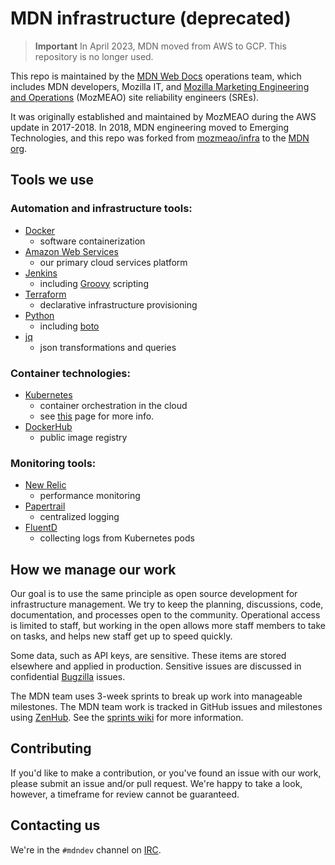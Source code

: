 # MDN infrastructure (deprecated)

> **Important**
> In April 2023, MDN moved from AWS to GCP. This repository is no longer used.

This repo is maintained by the [MDN Web Docs][mdn] operations team, which
includes MDN developers, Mozilla IT, and
[Mozilla Marketing Engineering and Operations][mozmeao] (MozMEAO) site
reliability engineers (SREs).

It was originally established and maintained by MozMEAO during the AWS update
in 2017-2018. In 2018, MDN engineering moved to Emerging Technologies, and this
repo was forked from [mozmeao/infra][mozmeao-infra] to the [MDN org][mdn-org].

[mdn]: https://developer.mozilla.org
[mdn-org]: https://github.com/mdn
[mozmeao]: https://mozilla.github.io/meao/
[mozmeao-infra]: https://github.com/mozmeao/infra

## Tools we use

### Automation and infrastructure tools:

- [Docker](https://www.docker.com/)
  - software containerization
- [Amazon Web Services](https://aws.amazon.com/)
  - our primary cloud services platform
- [Jenkins](https://jenkins.io/)
  - including [Groovy](http://www.groovy-lang.org/) scripting
- [Terraform](https://www.terraform.io/)
  - declarative infrastructure provisioning
- [Python](https://www.python.org/)
  - including [boto](https://github.com/boto/boto)
- [jq](https://stedolan.github.io/jq/)
  - json transformations and queries

### Container technologies:

- [Kubernetes](https://kubernetes.io/)
  - container orchestration in the cloud
  - see [this](https://github.com/mdn/infra/tree/master/k8s) page for more info.
- [DockerHub](https://hub.docker.com/)
  - public image registry

### Monitoring tools:

- [New Relic](https://newrelic.com/)
  - performance monitoring
- [Papertrail](https://papertrailapp.com/)
  - centralized logging
- [FluentD](http://www.fluentd.org/)
  - collecting logs from Kubernetes pods

## How we manage our work

Our goal is to use the same principle as open source development for
infrastructure management. We try to keep the planning, discussions, code,
documentation, and processes open to the community. Operational access is
limited to staff, but working in the open allows more staff members to take on
tasks, and helps new staff get up to speed quickly.

Some data, such as API keys, are sensitive. These items are stored elsewhere
and applied in production. Sensitive issues are discussed in confidential
[Bugzilla][bugzilla] issues.

The MDN team uses 3-week sprints to break up work into manageable milestones.
The MDN team work is tracked in GitHub issues and milestones using
[ZenHub][zenhub]. See the [sprints wiki][sprints] for more information.

[zenhub]: https://www.zenhub.com/
[sprints]: https://github.com/mdn/sprints/wiki
[bugzilla]: https://bugzilla.mozilla.org/

## Contributing

If you'd like to make a contribution, or you've found an issue with our work,
please submit an issue and/or pull request. We're happy to take a look,
however, a timeframe for review cannot be guaranteed.

## Contacting us

We're in the `#mdndev` channel on [IRC][irc].

[irc]: https://wiki.mozilla.org/IRC
